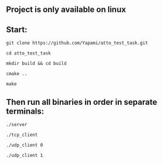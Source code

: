 ## Project is only available on linux

## Start:
```
git clone https://github.com/Yapami/atto_test_task.git
```
```
cd atto_test_task
```
```
mkdir build && cd build
```
```
cmake ..
```
```
make
```

## Then run all binaries in order in separate terminals:
```
./server
```
```
./tcp_client
```
```
./udp_client 0
```
```
./udp_client 1
```
